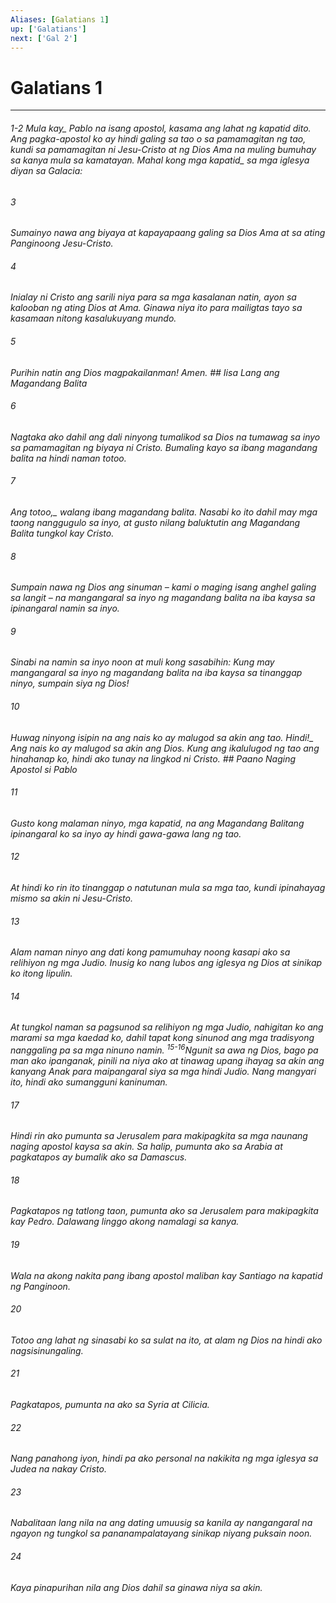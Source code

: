 ```yaml
---
Aliases: [Galatians 1]
up: ['Galatians']
next: ['Gal 2']
---
```

# Galatians 1

***
###### 1-2 <i class="trans-change">Mula kay_ Pablo na isang apostol, kasama ang lahat ng kapatid dito. Ang pagka-apostol ko ay hindi galing sa tao o sa pamamagitan ng tao, kundi sa pamamagitan ni Jesu-Cristo at ng Dios Ama na muling bumuhay sa kanya mula sa kamatayan. <i class="trans-change">Mahal kong mga kapatid_ sa mga iglesya diyan sa Galacia: 





















###### 3 










Sumainyo nawa ang biyaya at kapayapaang galing sa Dios Ama at sa ating Panginoong Jesu-Cristo. 





















###### 4 










Inialay ni Cristo ang sarili niya para sa mga kasalanan natin, ayon sa kalooban ng ating Dios at Ama. Ginawa niya ito para mailigtas tayo sa kasamaan nitong kasalukuyang mundo. 





















###### 5 










Purihin natin ang Dios magpakailanman! Amen. ## Iisa Lang ang Magandang Balita 





















###### 6 










Nagtaka ako dahil ang dali ninyong tumalikod sa Dios na tumawag sa inyo sa pamamagitan ng biyaya ni Cristo. Bumaling kayo sa ibang magandang balita na hindi naman totoo. 





















###### 7 










<i class="trans-change">Ang totoo,_ walang ibang magandang balita. Nasabi ko ito dahil may mga taong nanggugulo sa inyo, at gusto nilang baluktutin ang Magandang Balita tungkol kay Cristo. 





















###### 8 










Sumpain nawa ng Dios ang sinuman – kami o maging isang anghel galing sa langit – na mangangaral sa inyo ng magandang balita na iba kaysa sa ipinangaral namin sa inyo. 





















###### 9 










Sinabi na namin sa inyo noon at muli kong sasabihin: Kung may mangangaral sa inyo ng magandang balita na iba kaysa sa tinanggap ninyo, sumpain siya ng Dios! 





















###### 10 










Huwag ninyong isipin na ang nais ko ay malugod sa akin ang tao. <i class="trans-change">Hindi!_ Ang nais ko ay malugod sa akin ang Dios. Kung ang ikalulugod ng tao ang hinahanap ko, hindi ako tunay na lingkod ni Cristo. ## Paano Naging Apostol si Pablo 





















###### 11 










Gusto kong malaman ninyo, mga kapatid, na ang Magandang Balitang ipinangaral ko sa inyo ay hindi gawa-gawa lang ng tao. 





















###### 12 










At hindi ko rin ito tinanggap o natutunan mula sa mga tao, kundi ipinahayag mismo sa akin ni Jesu-Cristo. 





















###### 13 










Alam naman ninyo ang dati kong pamumuhay noong kasapi ako sa relihiyon ng mga Judio. Inusig ko nang lubos ang iglesya ng Dios at sinikap ko itong lipulin. 





















###### 14 










At tungkol naman sa pagsunod sa relihiyon ng mga Judio, nahigitan ko ang marami sa mga kaedad ko, dahil tapat kong sinunod ang mga tradisyong nanggaling pa sa mga ninuno namin. <sup class="versenum">15-16</sup>Ngunit sa awa ng Dios, bago pa man ako ipanganak, pinili na niya ako at tinawag upang ihayag sa akin ang kanyang Anak para maipangaral siya sa mga hindi Judio. Nang mangyari ito, hindi ako sumangguni kaninuman. 





















###### 17 










Hindi rin ako pumunta sa Jerusalem para makipagkita sa mga naunang naging apostol kaysa sa akin. Sa halip, pumunta ako sa Arabia at pagkatapos ay bumalik ako sa Damascus. 





















###### 18 










Pagkatapos ng tatlong taon, pumunta ako sa Jerusalem para makipagkita kay Pedro. Dalawang linggo akong namalagi sa kanya. 





















###### 19 










Wala na akong nakita pang ibang apostol maliban kay Santiago na kapatid ng Panginoon. 





















###### 20 










Totoo ang lahat ng sinasabi ko sa sulat na ito, at alam ng Dios na hindi ako nagsisinungaling. 





















###### 21 










Pagkatapos, pumunta na ako sa Syria at Cilicia. 





















###### 22 










Nang panahong iyon, hindi pa ako personal na nakikita ng mga iglesya sa Judea na nakay Cristo. 





















###### 23 










Nabalitaan lang nila na ang dating umuusig sa kanila ay nangangaral na ngayon ng tungkol sa pananampalatayang sinikap niyang puksain noon. 





















###### 24 










Kaya pinapurihan nila ang Dios dahil sa ginawa niya sa akin.
